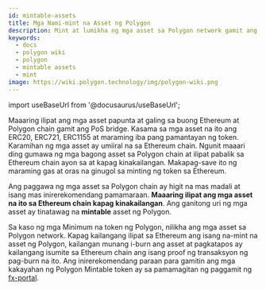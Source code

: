 ```yaml
---
id: mintable-assets
title: Mga Nami-mint na Asset ng Polygon
description: Mint at lumikha ng mga asset sa Polygon network gamit ang Fx-Portal.
keywords:
  - docs
  - polygon wiki
  - polygon
  - mintable assets
  - mint
image: https://wiki.polygon.technology/img/polygon-wiki.png
---
```


import useBaseUrl from '@docusaurus/useBaseUrl';

Maaaring ilipat ang mga asset papunta at galing sa buong Ethereum at Polygon chain gamit ang PoS bridge. Kasama sa mga asset na ito ang ERC20, ERC721, ERC1155 at maraming iba pang pamantayan ng token. Karamihan ng mga asset ay umiiral na sa Ethereum chain. Ngunit maaari ding gumawa ng mga bagong asset sa Polygon chain at ilipat pabalik sa Ethereum chain ayon sa at kapag kinakailangan. Makapag-save ito ng maraming gas at oras na ginugol sa minting ng token sa Ethereum.

Ang paggawa ng mga asset sa Polygon chain ay higit na mas madali at isang mas inirerekomendang pamamaraan. **Maaaring ilipat ang mga asset na ito sa Ethereum chain kapag kinakailangan**. Ang ganitong uri ng mga asset ay tinatawag na **mintable** asset ng Polygon.

Sa kaso ng mga Minimum na token ng Polygon, nilikha ang mga asset sa Polygon network. Kapag kailangang ilipat sa Ethereum ang isang na-mint na asset ng Polygon, kailangan munang i-burn ang asset at pagkatapos ay kailangang isumite sa Ethereum chain ang isang proof ng transaksyon ng pag-burn na ito. Ang inirerekomendang paraan para gamitin ang mga kakayahan ng Polygon Mintable token ay sa pamamagitan ng paggamit ng [fx-portal](/develop/l1-l2-communication/fx-portal.md).
